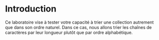 # Introduction

Ce laboratoire vise à tester votre capacité à trier une collection autrement que dans son ordre naturel. Dans ce cas, nous allons trier les chaînes de caractères par leur longueur plutôt que par ordre alphabétique.
